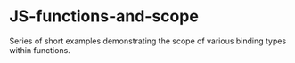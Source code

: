 # JS-functions-and-scope

Series of short examples demonstrating the scope of various binding types within functions. 
